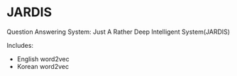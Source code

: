 # JARDIS
Question Answering System: Just A Rather Deep Intelligent System(JARDIS)

Includes: 

- English word2vec
- Korean word2vec
